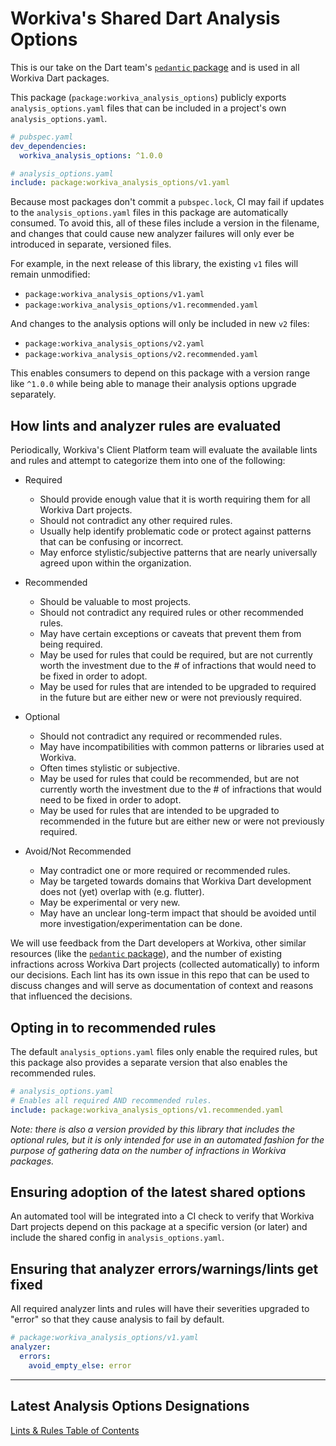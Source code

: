 # Workiva's Shared Dart Analysis Options

This is our take on the Dart team's [`pedantic` package][pedantic] and is used
in all Workiva Dart packages.

This package (`package:workiva_analysis_options`) publicly exports
`analysis_options.yaml` files that can be included in a project's own
`analysis_options.yaml`.

```yaml
# pubspec.yaml
dev_dependencies:
  workiva_analysis_options: ^1.0.0
```

```yaml
# analysis_options.yaml
include: package:workiva_analysis_options/v1.yaml
```

Because most packages don't commit a `pubspec.lock`, CI may fail if updates to
the `analysis_options.yaml` files in this package are automatically consumed. To
avoid this, all of these files include a version in the filename, and changes
that could cause new analyzer failures will only ever be introduced in separate,
versioned files.

For example, in the next release of this library, the existing `v1` files will
remain unmodified:

- `package:workiva_analysis_options/v1.yaml`
- `package:workiva_analysis_options/v1.recommended.yaml`

And changes to the analysis options will only be included in new `v2` files:

- `package:workiva_analysis_options/v2.yaml`
- `package:workiva_analysis_options/v2.recommended.yaml`

This enables consumers to depend on this package with a version range like
`^1.0.0` while being able to manage their analysis options upgrade separately.

## How lints and analyzer rules are evaluated

Periodically, Workiva's Client Platform team will evaluate the available lints
and rules and attempt to categorize them into one of the following:

- Required
  - Should provide enough value that it is worth requiring them for all Workiva
    Dart projects.
  - Should not contradict any other required rules.
  - Usually help identify problematic code or protect against patterns that can
    be confusing or incorrect.
  - May enforce stylistic/subjective patterns that are nearly universally agreed
    upon within the organization.

- Recommended
  - Should be valuable to most projects.
  - Should not contradict any required rules or other recommended rules.
  - May have certain exceptions or caveats that prevent them from being
    required.
  - May be used for rules that could be required, but are not currently worth
    the investment due to the # of infractions that would need to be fixed in
    order to adopt.
  - May be used for rules that are intended to be upgraded to required in the
    future but are either new or were not previously required.

- Optional
  - Should not contradict any required or recommended rules.
  - May have incompatibilities with common patterns or libraries used at
    Workiva.
  - Often times stylistic or subjective.
  - May be used for rules that could be recommended, but are not currently worth
    the investment due to the # of infractions that would need to be fixed in
    order to adopt.
  - May be used for rules that are intended to be upgraded to recommended in the
    future but are either new or were not previously required.

- Avoid/Not Recommended
  - May contradict one or more required or recommended rules.
  - May be targeted towards domains that Workiva Dart development does not (yet)
    overlap with (e.g. flutter).
  - May be experimental or very new.
  - May have an unclear long-term impact that should be avoided until more
    investigation/experimentation can be done.

We will use feedback from the Dart developers at Workiva, other similar
resources (like the [`pedantic` package][pedantic]), and the number of existing
infractions across Workiva Dart projects (collected automatically) to inform our
decisions. Each lint has its own issue in this repo that can be used to discuss
changes and will serve as documentation of context and reasons that influenced
the decisions.

## Opting in to recommended rules

The default `analysis_options.yaml` files only enable the required rules,
but this package also provides a separate version that also enables the
recommended rules.

```yaml
# analysis_options.yaml
# Enables all required AND recommended rules.
include: package:workiva_analysis_options/v1.recommended.yaml
```

_Note: there is also a version provided by this library that includes the
optional rules, but it is only intended for use in an automated fashion for the
purpose of gathering data on the number of infractions in Workiva packages._

## Ensuring adoption of the latest shared options

An automated tool will be integrated into a CI check to verify that Workiva Dart
projects depend on this package at a specific version (or later) and include the
shared config in `analysis_options.yaml`.

## Ensuring that analyzer errors/warnings/lints get fixed

All required analyzer lints and rules will have their severities upgraded to
"error" so that they cause analysis to fail by default.

```yaml
# package:workiva_analysis_options/v1.yaml
analyzer:
  errors:
    avoid_empty_else: error
```

---

## Latest Analysis Options Designations

[Lints & Rules Table of Contents][lints-toc]

[lints-toc]: https://github.com/Workiva/workiva_analysis_options/issues/2
[pedantic]: https://pub.dev/packages/pedantic
